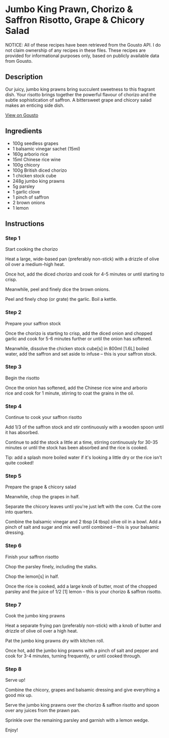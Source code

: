 # Jumbo King Prawn, Chorizo & Saffron Risotto, Grape & Chicory Salad

NOTICE: All of these recipes have been retrieved from the Gousto API. I do not claim ownership of any recipes in these files. These recipes are provided for informational purposes only, based on publicly available data from Gousto.

## Description

Our juicy, jumbo king prawns bring succulent sweetness to this fragrant dish. Your risotto brings together the powerful flavour of chorizo and the subtle sophistication of saffron. A bittersweet grape and chicory salad makes an enticing side dish.

[View on Gousto](https://www.gousto.co.uk/recipes/cookbook/jumbo-king-prawn-chorizo-saffron-risotto-grape-chicory-salad)

## Ingredients

- 100g seedless grapes
- 1 balsamic vinegar sachet (15ml)
- 160g arborio rice
- 15ml Chinese rice wine
- 100g chicory
- 100g British diced chorizo
- 1 chicken stock cube
- 248g jumbo king prawns
- 5g parsley
- 1 garlic clove
- 1 pinch of saffron
- 2 brown onions
- 1 lemon

## Instructions


### Step 1

Start cooking the chorizo


Heat a large, wide-based pan (preferably non-stick) with a drizzle of olive oil over a medium-high heat.


Once hot, add the diced chorizo and cook for 4-5 minutes or until starting to crisp.


Meanwhile, peel and finely dice the brown <span class="text-highlight">onions</span>.


Peel and finely chop (or grate) the garlic. Boil a kettle.


### Step 2

Prepare your saffron stock 


Once the chorizo is starting to crisp, add the diced onion and chopped garlic and cook for 5-6 minutes further or until the onion has softened.


Meanwhile, dissolve the chicken stock cube<span class="text-danger">[s]</span> in 800ml <span class="text-danger">[1.6L]</span> boiled water, add the saffron and set aside to infuse – this is your saffron stock.


### Step 3

Begin the risotto 


Once the onion has softened, add the <span class="text-highlight">Chinese rice </span><span class="text-highlight">wine</span> <span class="text-highlight">and</span> arborio rice and cook for 1 minute, stirring to coat the grains in the oil.


### Step 4

Continue to cook your saffron risotto


Add 1/3 of the saffron stock and stir continuously with a wooden spoon until it has absorbed.


Continue to add the stock a little at a time, stirring continuously for 30-35 minutes or until the stock has been absorbed and the rice is cooked.


Tip: add a splash more boiled water if it's looking a little dry or the rice isn't quite cooked!


### Step 5

Prepare the grape &amp; chicory salad


Meanwhile, chop the grapes in half.


Separate the chicory leaves until you're just left with the core. Cut the core into quarters.


Combine the balsamic vinegar and 2 tbsp <span class="text-danger">[4 tbsp]</span> olive oil in a bowl. Add a pinch of salt and sugar and mix well until combined – this is your balsamic dressing.


### Step 6

Finish your saffron risotto


Chop the parsley finely, including the stalks.


Chop the lemon<span class="text-danger">[s]</span> in half.


Once the rice is cooked, add a large knob of butter, most of the chopped parsley and the juice of 1/2 <span class="text-danger">[1]</span> lemon – this is your chorizo &amp; saffron risotto.


### Step 7

Cook the jumbo king prawns


Heat a separate frying pan (preferably non-stick) with a knob of butter and drizzle of olive oil over a high heat.


Pat the jumbo king prawns dry with kitchen roll.


Once hot, add the jumbo king prawns with a pinch of salt and pepper and cook for 3-4 minutes, turning frequently, or until cooked through.

### Step 8

Serve <span class="text-highlight">up!</span>


Combine the chicory, grapes and balsamic dressing and give everything a good mix up.


Serve the jumbo king prawns over the chorizo &amp; saffron risotto and spoon over any juices from the prawn pan.


Sprinkle over the remaining parsley and garnish with a lemon wedge.


Enjoy!

